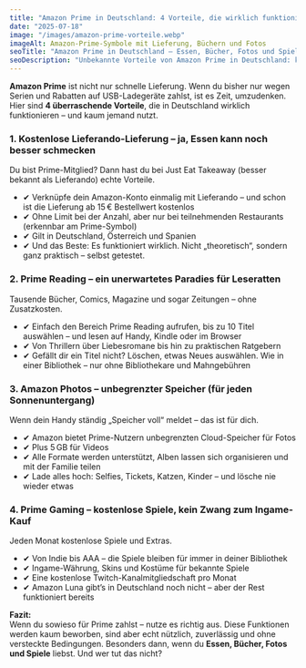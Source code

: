 ```yaml
---
title: "Amazon Prime in Deutschland: 4 Vorteile, die wirklich funktionieren"
date: "2025-07-18"
image: "/images/amazon-prime-vorteile.webp"
imageAlt: Amazon-Prime-Symbole mit Lieferung, Büchern und Fotos
seoTitle: "Amazon Prime in Deutschland – Essen, Bücher, Fotos und Spiele inklusive"
seoDescription: "Unbekannte Vorteile von Amazon Prime in Deutschland: kostenlose Essenslieferung, Fotocloud, Buch- und Spielabos. Alles im Preis enthalten."
---
```


**Amazon Prime** ist nicht nur schnelle Lieferung. Wenn du bisher nur wegen Serien und Rabatten auf USB-Ladegeräte zahlst, ist es Zeit, umzudenken. Hier sind **4 überraschende Vorteile**, die in Deutschland wirklich funktionieren – und kaum jemand nutzt.

### 1. Kostenlose Lieferando-Lieferung – ja, Essen kann noch besser schmecken

Du bist Prime-Mitglied? Dann hast du bei Just Eat Takeaway (besser bekannt als Lieferando) echte Vorteile.

- ✔ Verknüpfe dein Amazon-Konto einmalig mit Lieferando – und schon ist die Lieferung ab 15 € Bestellwert kostenlos  
- ✔ Ohne Limit bei der Anzahl, aber nur bei teilnehmenden Restaurants (erkennbar am Prime-Symbol)  
- ✔ Gilt in Deutschland, Österreich und Spanien  
- ✔ Und das Beste: Es funktioniert wirklich. Nicht „theoretisch“, sondern ganz praktisch – selbst getestet.

### 2. Prime Reading – ein unerwartetes Paradies für Leseratten

Tausende Bücher, Comics, Magazine und sogar Zeitungen – ohne Zusatzkosten.

- ✔ Einfach den Bereich Prime Reading aufrufen, bis zu 10 Titel auswählen – und lesen auf Handy, Kindle oder im Browser  
- ✔ Von Thrillern über Liebesromane bis hin zu praktischen Ratgebern  
- ✔ Gefällt dir ein Titel nicht? Löschen, etwas Neues auswählen. Wie in einer Bibliothek – nur ohne Bibliothekare und Mahngebühren

### 3. Amazon Photos – unbegrenzter Speicher (für jeden Sonnenuntergang)

Wenn dein Handy ständig „Speicher voll“ meldet – das ist für dich.

- ✔ Amazon bietet Prime-Nutzern unbegrenzten Cloud-Speicher für Fotos  
- ✔ Plus 5 GB für Videos  
- ✔ Alle Formate werden unterstützt, Alben lassen sich organisieren und mit der Familie teilen  
- ✔ Lade alles hoch: Selfies, Tickets, Katzen, Kinder – und lösche nie wieder etwas

### 4. Prime Gaming – kostenlose Spiele, kein Zwang zum Ingame-Kauf

Jeden Monat kostenlose Spiele und Extras.

- ✔ Von Indie bis AAA – die Spiele bleiben für immer in deiner Bibliothek  
- ✔ Ingame-Währung, Skins und Kostüme für bekannte Spiele  
- ✔ Eine kostenlose Twitch-Kanalmitgliedschaft pro Monat  
- ✔ Amazon Luna gibt’s in Deutschland noch nicht – aber der Rest funktioniert bereits

**Fazit:**  
Wenn du sowieso für Prime zahlst – nutze es richtig aus. Diese Funktionen werden kaum beworben, sind aber echt nützlich, zuverlässig und ohne versteckte Bedingungen. Besonders dann, wenn du **Essen, Bücher, Fotos und Spiele** liebst. Und wer tut das nicht?

